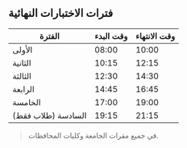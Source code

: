 ## فترات الاختبارات النهائية

| الفترة     | وقت البدء | وقت الانتهاء |
|------------|-----------|---------------|
| الأولى     | 08:00     | 10:00         |
| الثانية    | 10:15     | 12:15         |
| الثالثة    | 12:30     | 14:30         |
| الرابعة    | 14:45     | 16:45         |
| الخامسة    | 17:00     | 19:00         |
| السادسة (طلاب فقط) | 19:15     | 21:15         |

> في جميع مقرات الجامعة وكليات المحافظات.
